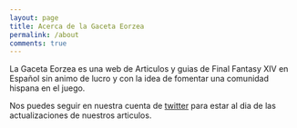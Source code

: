 ```yaml
---
layout: page
title: Acerca de la Gaceta Eorzea
permalink: /about
comments: true
---
```


La Gaceta Eorzea es una web de Articulos y guias de Final Fantasy XIV en Español sin animo de lucro y con la idea de fomentar una comunidad hispana en el juego.

 Nos puedes seguir en nuestra cuenta de <a href="https://twitter.com/GazetaEorzea"><i class="fab fa-twitter"></i>twitter</a> para estar al dia de las actualizaciones de nuestros articulos.